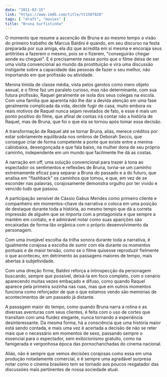 ```yaml
---
date: "2011-03-15"
link: "https://www.imdb.com/title/tt1587828"
tags: [ "draft", "movies" ]
title: "Bruna Surfistinha"
---
```

O momento que resume a ascenção de Bruna e ao mesmo tempo a visão do primeiro trabalho de Marcus Baldini é quando, em seu discurso na festa preparada por sua amiga, ela diz que acredita em si mesma e encoraja seus antitriões a fazerem o mesmo, pois se o fizerem, "conseguirão chegar aonde eu cheguei". E é precisamente nesse ponto que o filme deixa de ser uma visita convencional ao mundo da prostituição e vira uma discussão instigante sobre a capacidade das pessoas de fazer o seu melhor, não importando em que profissão ou atividade.

Menina tímida de classe média, vista pelos garotos como mero objeto sexual, e o filme faz um paralelo curioso, mas não determinante, com sua futura profissão, Raquel geralmente se isola dos seus colegas na escola. Com uma família que aparenta não lhe dar a devida atenção em uma fase geralmente complicada da vida, decide fugir de casa, muito embora os reais motivos de Raquel nunca sejam revelados de fato, e esse é mais um ponto positivo do filme, que afinal de contas irá contar não a história de Raquel, mas de Bruna, que foi o que ela se tornou após tomar essa decisão.

A transformação de Raquel até se tornar Bruna, aliás, merece créditos por estar sobriamente equilibrada nos ombros de Deborah Secco, que consegue criar de forma competente a ponte que existe entre a menina cabisbaixa, desengonçada e que fala baixo, na mulher dona de seu próprio caminho, independente em um mundo que facilmente lhe dá as costas.

A narração em off, uma solução convencional para trazer à tona ao espectador os sentimentos e reflexões de Bruna, torna-se um caminho extremamente eficaz para separar a Bruna do passado e a do futuro, que analisa em "flashback" os caminhos que tomou, e que, em vez de se esconder nas palavras, corajosamente demonstra orgulho por ter vivido e vencido tudo que passou.

A participação sensível de Cássio Gabus Mendes como primeiro cliente e companheiro em momentos-chave da narrativa o coloca em uma posição de destaque durante toda a história, ao mesmo tempo que dá a correta impressão de alguém que se importa com a protagonista e que sempre a mantém em contato, e é admirável notar como suas aparições são encaixadas de forma tão orgânica com o próprio desenvolvimento da personagem.

Com uma invejável escolha da trilha sonora durante toda a narrativa, é igualmente corajosa a escolha de sumir com ela durante os momentos pontuais e de maior tensão, como se o filme quisesse reproduzir fielmente o que aconteceu, em detrimento às passagens maiores de tempo, mais abertas à subjetividade.

Com uma direção firme, Baldini reforça a introspecção da personagem buscando, sempre que possível, deixá-la em foco completo, com o cenário aparecendo muitas vezes embaçado e difuso, como quando Raquel aparece pela primeira sozinha nas ruas, mas que em outros momentos funciona como reforçador de que o que estamos vendo são memórias de acontecimentos de um passado já distante.

A passagem maior do tempo, como quando Bruna narra a rotina e as diversas aventuras com seus clientes, é feita com o uso de cortes que transitam com uma fluidez elegante, nunca tornando a experiência desinteressante. Da mesma forma, há a consciência que uma história maior está sendo contada, e mais uma vez é acertada a decisão de não se reter mais que o necessário em momentos de sexo, passando sempre o essencial para o espectador, sem exibicionismo gratuito, como na famigerada e vergonhosa época das pornochanchadas do cinema nacional.

Aliás, não é sempre que vemos decisões corajosas como essa em uma produção notadamente comercial, e é sempre uma agradável surpresa notar como o cinema brasileiro tem se tornado aos poucos resgatador das discussões mais pertinentes de nossa sociedade atual.
